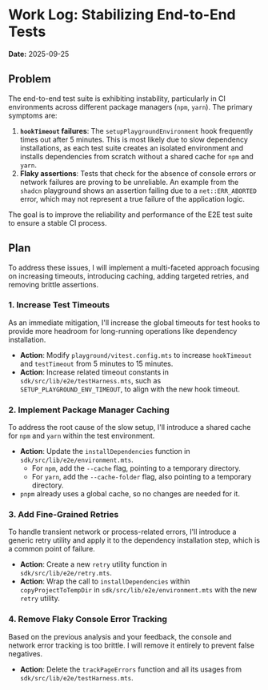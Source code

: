 # Work Log: Stabilizing End-to-End Tests

**Date:** 2025-09-25

## Problem

The end-to-end test suite is exhibiting instability, particularly in CI environments across different package managers (`npm`, `yarn`). The primary symptoms are:

1.  **`hookTimeout` failures**: The `setupPlaygroundEnvironment` hook frequently times out after 5 minutes. This is most likely due to slow dependency installations, as each test suite creates an isolated environment and installs dependencies from scratch without a shared cache for `npm` and `yarn`.
2.  **Flaky assertions**: Tests that check for the absence of console errors or network failures are proving to be unreliable. An example from the `shadcn` playground shows an assertion failing due to a `net::ERR_ABORTED` error, which may not represent a true failure of the application logic.

The goal is to improve the reliability and performance of the E2E test suite to ensure a stable CI process.

## Plan

To address these issues, I will implement a multi-faceted approach focusing on increasing timeouts, introducing caching, adding targeted retries, and removing brittle assertions.

### 1. Increase Test Timeouts

As an immediate mitigation, I'll increase the global timeouts for test hooks to provide more headroom for long-running operations like dependency installation.

-   **Action**: Modify `playground/vitest.config.mts` to increase `hookTimeout` and `testTimeout` from 5 minutes to 15 minutes.
-   **Action**: Increase related timeout constants in `sdk/src/lib/e2e/testHarness.mts`, such as `SETUP_PLAYGROUND_ENV_TIMEOUT`, to align with the new hook timeout.

### 2. Implement Package Manager Caching

To address the root cause of the slow setup, I'll introduce a shared cache for `npm` and `yarn` within the test environment.

-   **Action**: Update the `installDependencies` function in `sdk/src/lib/e2e/environment.mts`.
    -   For `npm`, add the `--cache` flag, pointing to a temporary directory.
    -   For `yarn`, add the `--cache-folder` flag, also pointing to a temporary directory.
-   `pnpm` already uses a global cache, so no changes are needed for it.

### 3. Add Fine-Grained Retries

To handle transient network or process-related errors, I'll introduce a generic retry utility and apply it to the dependency installation step, which is a common point of failure.

-   **Action**: Create a new `retry` utility function in `sdk/src/lib/e2e/retry.mts`.
-   **Action**: Wrap the call to `installDependencies` within `copyProjectToTempDir` in `sdk/src/lib/e2e/environment.mts` with the new `retry` utility.

### 4. Remove Flaky Console Error Tracking

Based on the previous analysis and your feedback, the console and network error tracking is too brittle. I will remove it entirely to prevent false negatives.

-   **Action**: Delete the `trackPageErrors` function and all its usages from `sdk/src/lib/e2e/testHarness.mts`.
